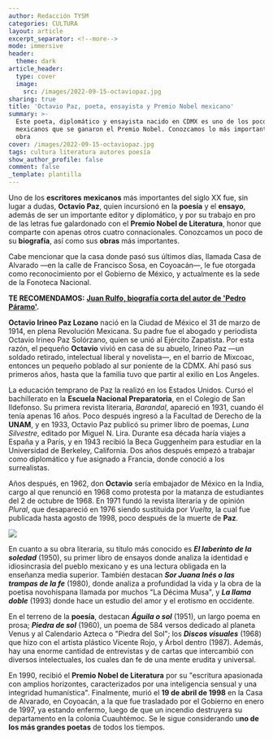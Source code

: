 ```yaml
---
author: Redacción TYSM
categories: CULTURA
layout: article
excerpt_separator: <!--more-->
mode: immersive
header:
  theme: dark
article_header:
  type: cover
  image:
    src: /images/2022-09-15-octaviopaz.jpg
sharing: true
title: 'Octavio Paz, poeta, ensayista y Premio Nobel mexicano'
summary: >-
  Este poeta, diplomático y ensayista nacido en CDMX es uno de los pocos
  mexicanos que se ganaron el Premio Nobel. Conozcamos lo más importante de su
  obra
cover: /images/2022-09-15-octaviopaz.jpg
tags: cultura literatura autores poesía
show_author_profile: false
comment: false
_template: plantilla
---
```







Uno de los **escritores** **mexicanos** más importantes del siglo XX fue, sin lugar a dudas, **Octavio Paz**, quien incursionó en la **poesía** y el **ensayo**, además de ser un importante editor y diplomático, y por su trabajo en pro de las letras fue galardonado con el **Premio Nobel de Literatura**, honor que comparte con apenas otros cuatro connacionales. Conozcamos un poco de su **biografía**, así como sus **obras** más importantes.

Cabe mencionar que la casa donde pasó sus últimos días, llamada Casa de Alvarado —en la calle de Francisco Sosa, en Coyoacán—, le fue otorgada como reconocimiento por el Gobierno de México, y actualmente es la sede de la Fonoteca Nacional.

**TE RECOMENDAMOS:** [**Juan Rulfo, biografía corta del autor de 'Pedro Páramo'**](https://blog.tonoysumariachi.com/cultura/2022/07/27/juan-rulfo-biografia-corta-del-autor-de-pedro-paramo.html)**.**

**Octavio Irineo Paz Lozano** nació en la Ciudad de México el 31 de marzo de 1914, en plena Revolución Mexicana. Su padre fue el abogado y periodista Octavio Irineo Paz Solórzano, quien se unió al Ejército Zapatista. Por esta razón, el pequeño **Octavio** vivió en casa de su abuelo, Irineo Paz —un soldado retirado, intelectual liberal y novelista—, en el barrio de Mixcoac, entonces un pequeño poblado al sur poniente de la CDMX. Ahí pasó sus primeros años, hasta que la familia tuvo que partir al exilio en Los Angeles.

La educación temprano de Paz la realizó en los Estados Unidos. Cursó el bachillerato en la **Escuela Nacional Preparatoria**, en el Colegio de San Ildefonso. Su primera revista literaria, _Barandal_, apareció en 1931, cuando él tenía apenas 16 años. Poco después ingresó a la Facultad de Derecho de la **UNAM**, y en 1933, Octavio Paz publicó su primer libro de poemas, _Luna Silvestre_, editado por Miguel N. Lira. Durante esa década haría viajes a España y a París, y en 1943 recibió la Beca Guggenheim para estudiar en la Universidad de Berkeley, California. Dos años después empezó a trabajar como diplomático y fue asignado a Francia, donde conoció a los surrealistas.

Años después, en 1962, don **Octavio** sería embajador de México en la India, cargo al que renunció en 1968 como protesta por la matanza de estudiantes del 2 de octubre de 1968. En 1971 fundó la revista literaria y de opinión _Plural_, que desapareció en 1976 siendo sustituida por _Vuelta_, la cual fue publicada hasta agosto de 1998, poco después de la muerte de **Paz**.

![](https://upload.wikimedia.org/wikipedia/commons/5/55/Octavio_Paz_1984_%28colorized%29.jpg)

En cuanto a su obra literaria, su título más conocido es **_El laberinto de la soledad_** (1950), su primer libro de ensayos donde analiza la identidad e idiosincrasia del pueblo mexicano y es una lectura obligada en la enseñanza media superior. También destacan **_Sor Juana Inés o las trampas de la fe_** (1980), donde analiza a profundidad la vida y la obra de la poetisa novohispana llamada por muchos "La Décima Musa", y **_La llama doble_** (1993) donde hace un estudio del amor y el erotismo en occidente.

En el terreno de la **poesía**, destacan **_Águila o sol_** (1951), un largo poema en prosa; **_Piedra de sol_** (1960), un poema de 584 versos dedicado al planeta Venus y al Calendario Azteca o "Piedra del Sol"; los **_Discos visuales_** (1968) que hizo con el artista plástico Vicente Rojo, y Árbol dentro (1987). Además, hay una enorme cantidad de entrevistas y de cartas que intercambió con diversos intelectuales, los cuales dan fe de una mente erudita y universal.

En 1990, recibió el **Premio Nobel de Literatura** por su "escritura apasionada con amplios horizontes, caracterizados por una inteligencia sensual y una integridad humanística". Finalmente, murió el **19 de abril de 1998** en la Casa de Alvarado, en Coyoacán, a la que fue trasladado por el Gobierno en enero de 1997, ya estando enfermo, luego de que un incendio destruyera su departamento en la colonia Cuauhtémoc. Se le sigue considerando u**no de los más grandes poetas** de todos los tiempos.
